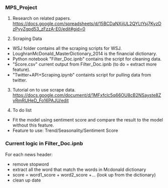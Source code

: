 ### MPS_Project
1) Research on related papers. <br />
https://docs.google.com/spreadsheets/d/15BCDaNXiiUL2QYLtYsj7KyzDzPyyZgpd53_zFzzA-E0/edit#gid=0 <br />

2) Scraping Data <br />
- WSJ folder contains all the scraping scripts for WSJ. <br />
- LoughranMcDonald_MasterDictionary_2014 is the financial dictionary. <br />
- Python notebook "Filter_Doc.ipnb" contains the script for cleaning data. <br />
- "Score.csv" current output from Filter_Doc.ipnb (to do = extract more feature). <br />
- "Twitter+API+Scraping.ipynb" containts script for pulling data from twitter.

3) Tutorial on to use scrape data. <br />
https://docs.google.com/document/d/1MFxfclc5q66OU8cB2NSayste8ZyRmRUHeD_Fo16PAJU/edit <br />

4) To do list <br />
- Fit the model using sentiment score and compare the result to the model without this feature. <br />
- Feature to use: Trend/Seasonality/Sentiment Score <br />

### Current logic in Filter_Doc.ipnb
For each news header: <br />
- remove stopword <br />
- extract all the word that match the words in Mcdonald dictionary <br />
- score = word1_score + word2_score +... (look up from the dictionary) <br />
- clean up date <br />

